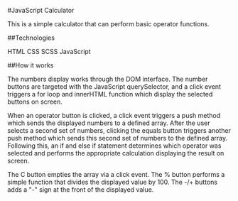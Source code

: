 #JavaScript Calculator

This is a simple calculator that can perform basic operator functions.

##Technologies

HTML 
CSS
SCSS
JavaScript

##How it works

The numbers display works through the DOM interface. The number buttons are targeted with the JavaScript querySelector, and a click event triggers a for loop and innerHTML function which display the selected buttons on screen.

When an operator button is clicked, a click event triggers a push method which sends the displayed numbers to a defined array. After the user selects a second set of numbers, clicking the equals button triggers another push method which sends this second set of numbers to the defined array. Following this, an if and else if statement determines which operator was selected and performs the appropriate calculation displaying the result on screen.

The C button empties the array via a click event. The % button performs a simple function that divides the displayed value by 100. The -/+ buttons adds a "-" sign at the front of the displayed value. 



